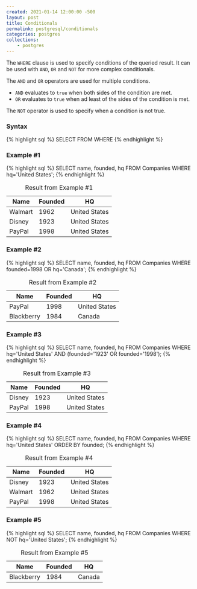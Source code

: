 ```yaml
---
created: 2021-01-14 12:00:00 -500
layout: post
title: Conditionals
permalink: postgresql/conditionals
categories: postgres
collections: 
    - postgres
---
```


The ```WHERE``` clause is used to specify conditions of the queried result.
It can be used with ```AND```, ```OR``` and ```NOT``` for more complex conditionals.

The ```AND``` and ```OR``` operators are used for multiple conditions.
* ```AND``` evaluates to ```true``` when both sides of the condition are met.
* ```OR``` evaluates to ```true``` when ad least of the sides of the condition is met.

The ```NOT``` operator is used to specify when a condition is not true. 

### Syntax

{% highlight sql %}
SELECT <columns> FROM <table-name> WHERE <condition>
{% endhighlight %}

### Example #1

{% highlight sql %}
SELECT name, founded, hq FROM Companies WHERE hq='United States'; 
{% endhighlight %}

<table>
    <caption>Result from Example #1</caption>
    <thead>
        <tr>
            <th>Name</th>
            <th>Founded</th>
            <th>HQ</th>
        </tr>
    </thead>
    <tbody>
        <tr>
            <td>Walmart</td>
            <td>1962</td>
            <td>United States</td>
        </tr>
        <tr>
            <td>Disney</td>
            <td>1923</td>
            <td>United States</td>
        </tr>
        <tr>
            <td>PayPal</td>
            <td>1998</td>
            <td>United States</td>
        </tr>
    </tbody>
</table>

### Example #2

{% highlight sql %}
SELECT name, founded, hq FROM Companies 
WHERE founded=1998 OR hq='Canada'; 
{% endhighlight %}

<table>
    <caption>Result from Example #2</caption>
    <thead>
        <tr>
            <th>Name</th>
            <th>Founded</th>
            <th>HQ</th>
        </tr>
    </thead>
    <tbody>
        <tr>
            <td>PayPal</td>
            <td>1998</td>
            <td>United States</td>
        </tr>
        <tr>
            <td>Blackberry</td>
            <td>1984</td>
            <td>Canada</td>
        </tr>
    </tbody>
</table>

### Example #3

{% highlight sql %}
SELECT name, founded, hq FROM Companies 
WHERE hq='United States' AND 
(founded='1923' OR founded='1998'); 
{% endhighlight %}

<table>
    <caption>Result from Example #3</caption>
    <thead>
        <tr>
            <th>Name</th>
            <th>Founded</th>
            <th>HQ</th>
        </tr>
    </thead>
    <tbody>
        <tr>
            <td>Disney</td>
            <td>1923</td>
            <td>United States</td>
        </tr>
        <tr>
            <td>PayPal</td>
            <td>1998</td>
            <td>United States</td>
        </tr>
    </tbody>
</table>

### Example #4

{% highlight sql %}
SELECT name, founded, hq FROM Companies 
WHERE hq='United States'
ORDER BY founded; 
{% endhighlight %}

<table>
    <caption>Result from Example #4</caption>
    <thead>
        <tr>
            <th>Name</th>
            <th>Founded</th>
            <th>HQ</th>
        </tr>
    </thead>
    <tbody>
        <tr>
            <td>Disney</td>
            <td>1923</td>
            <td>United States</td>
        </tr>
        <tr>
            <td>Walmart</td>
            <td>1962</td>
            <td>United States</td>
        </tr>
        <tr>
            <td>PayPal</td>
            <td>1998</td>
            <td>United States</td>
        </tr>
    </tbody>
</table>

### Example #5

{% highlight sql %}
SELECT name, founded, hq FROM Companies 
WHERE NOT hq='United States'; 
{% endhighlight %}

<table>
    <caption>Result from Example #5</caption>
    <thead>
        <tr>
            <th>Name</th>
            <th>Founded</th>
            <th>HQ</th>
        </tr>
    </thead>
    <tbody>
        <tr>
            <td>Blackberry</td>
            <td>1984</td>
            <td>Canada</td>
        </tr>
    </tbody>
</table>